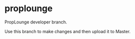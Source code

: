 proplounge
==========
PropLounge developer branch.

Use this branch to make changes and then upload it to Master.
